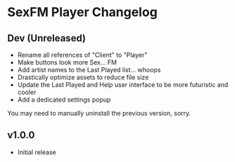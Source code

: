 # SexFM Player Changelog

## Dev (Unreleased)
- Rename all references of "Client" to "Player"
- Make buttons look more Sex... FM
- Add artist names to the Last Played list... whoops
- Drastically optimize assets to reduce file size
- Update the Last Played and Help user interface to be more futuristic and cooler
- Add a dedicated settings popup

You may need to manually uninstall the previous version, sorry.

## v1.0.0
- Initial release